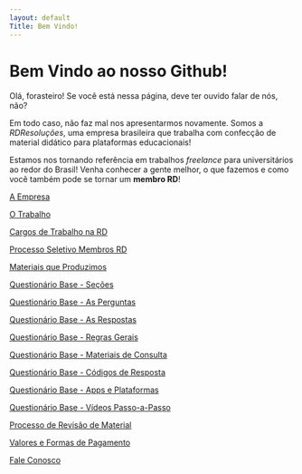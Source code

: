 ```yaml
---
layout: default
Title: Bem Vindo!
---
```


<h1 id="bem-vindo-ao-nosso-github">Bem Vindo ao nosso Github!</h1>

<p>Olá, forasteiro! Se você está nessa página, deve ter ouvido falar de nós, não?</p>
<p>Em todo caso, não faz mal nos apresentarmos novamente. Somos a <em>RDResoluções</em>, uma empresa brasileira que trabalha com confecção de material didático para plataformas educacionais!</p>
<p>Estamos nos tornando referência em trabalhos <em>freelance</em> para universitários ao redor do Brasil! Venha conhecer a gente melhor, o que fazemos e como você também pode se tornar um <strong>membro RD</strong>!</p>

[A Empresa](./Empresa.html)

[O Trabalho](./otrabalho.html)

[Cargos de Trabalho na RD](./cargosrd.html)

[Processo Seletivo Membros RD](./psrd.html)

[Materiais que Produzimos](./materiais.html)

[Questionário Base - Seções](./secoesqb.html)

[Questionário Base - As Perguntas](./perguntasqb.html)

[Questionário Base - As Respostas](./respostasqb.html)

[Questionário Base - Regras Gerais](./regrasgeraisqb.html)

[Questionário Base - Materiais de Consulta](./consultaqb.html)

[Questionário Base - Códigos de Resposta](./codigosqb.html)

[Questionário Base - Apps e Plataformas](./appsqb.html)

[Questionário Base - Vídeos Passo-a-Passo](./passoapassoqb.html)

[Processo de Revisão de Material](./revisao.html)

[Valores e Formas de Pagamento](./pagamentos.html)

[Fale Conosco](./contatos.html)
